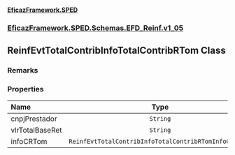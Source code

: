 #### [EficazFramework.SPED](EficazFrameworkSPED.md 'EficazFramework SPED')
### [EficazFramework.SPED.Schemas.EFD_Reinf.v1_05](EficazFramework.SPED.Schemas.EFD_Reinf.v1_05.md 'EficazFramework.SPED.Schemas.EFD_Reinf.v1_05')

## ReinfEvtTotalContribInfoTotalContribRTom Class

### Remarks
### Properties

| Name | Type | |
| :--- | :---: | :--- |
| cnpjPrestador | `String` |  |
| vlrTotalBaseRet | `String` |  |
| infoCRTom | `ReinfEvtTotalContribInfoTotalContribRTomInfoCRTom[]` |  |
